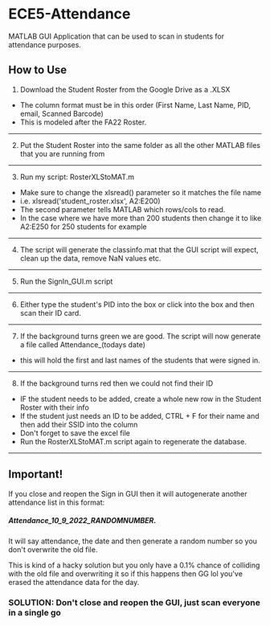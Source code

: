 # ECE5-Attendance
MATLAB GUI Application that can be used to scan in  students for attendance purposes. 

## How to Use
1. Download the Student Roster from the Google Drive as a .XLSX
* The column format must be in this order (First Name, Last Name,  PID, email, Scanned Barcode)
* This is modeled after the FA22 Roster.
---
2. Put the Student Roster into the same folder as all the other MATLAB files that you are running from
---
3. Run my script: RosterXLStoMAT.m
* Make sure to change the  xlsread()  parameter so it matches  the file  name
* i.e. xlsread('student_roster.xlsx', A2:E200)
* The second parameter tells MATLAB which rows/cols to read. 
* In the case where we have more than 200 students then change it to like A2:E250 for 250 students for example
---
4. The script will generate the classinfo.mat that the GUI script will expect, clean up the data, remove NaN values etc.
---
5. Run the  SignIn_GUI.m script
---
6. Either type the student's PID into the box or click into the box and then scan their ID card.
---
7. If the background turns green we are good. The script will now generate a file called Attendance_(todays date)
* this will hold the first and last names of the students that were signed in.
---
8. If the background turns red then we could not find their ID
* IF the student needs to be added, create a whole new row in the Student Roster with their info
* If the student just needs an ID to be added, CTRL + F for their name and then add their SSID into the column
* Don't forget to save the excel file
* Run the RosterXLStoMAT.m script again to regenerate the database.

---
## Important!
If you close and reopen the Sign in GUI then it will autogenerate another attendance list in this format: 
##### Attendance_10_9_2022_RANDOMNUMBER. 
It will say attendance, the date and then generate a random number so you don't overwrite the old file.

This is kind of a hacky solution but you only have a 0.1%  chance of colliding  with the old file and overwriting it so if this happens then GG lol you've 
erased the attendance data for the day.

###  SOLUTION: Don't close and reopen the GUI, just scan everyone in a single go

